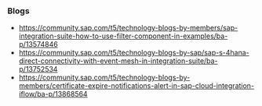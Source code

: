


### Blogs
* https://community.sap.com/t5/technology-blogs-by-members/sap-integration-suite-how-to-use-filter-component-in-examples/ba-p/13574846
* https://community.sap.com/t5/technology-blogs-by-sap/sap-s-4hana-direct-connectivity-with-event-mesh-in-integration-suite/ba-p/13752534
* https://community.sap.com/t5/technology-blogs-by-members/certificate-expire-notifications-alert-in-sap-cloud-integration-iflow/ba-p/13868564


